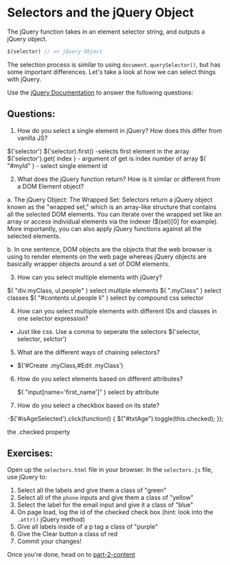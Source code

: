 # Selectors and the jQuery Object

The jQuery function takes in an element selector string, and outputs a jQuery object.

```JavaScript
$(selector) // => jQuery Object

```

The selection process is similar to using `document.querySelector()`, but has some important differences. Let's take a look at how we can select things with jQuery.

Use the [jQuery Documentation](https://api.jquery.com/) to answer the following questions:

## Questions:
1. How do you select a single element in jQuery? How does this differ from vanilla JS?

  $('selector')
  $('selector).first() -selects first element in the array
  $('selector').get( index ) - argument of get is index number of array
  $( "#myId" ) - select single element id

2. What does the jQuery function return? How is it similar or different from a DOM Element object?

 a. The jQuery Object: The Wrapped Set: Selectors return a jQuery object known as the "wrapped set," which is an array-like structure that contains all the selected DOM elements. You can iterate over the wrapped set like an array or access individual elements via the indexer ($(sel)[0] for example). More importantly, you can also apply jQuery functions against all the selected elements.

 b. In one sentence, DOM objects are the objects that the web browser is using to render elements on the web page whereas jQuery objects are basically wrapper objects around a set of DOM elements.

3. How can you select multiple elements with jQuery?

  $( "div.myClass, ul.people" ) select multiple elements
  $( ".myClass" ) select classes
  $( "#contents ul.people li" ) select by compound css selector

4. How can you select multiple elements with different IDs and classes in one selector expression?

  - Just like css. Use a comma to seperate the selectors
  $('selector, selector, selctor')

5. What are the different ways of chaining selectors?

  - $('#Create .myClass,#Edit .myClass')

6. How do you select elements based on different attributes?

   $( "input[name='first_name']" ) select by attribute

7. How do you select a checkbox based on its state?

  -$('#isAgeSelected').click(function() {
    $("#txtAge").toggle(this.checked);
});

  the .checked property


## Exercises:
Open up the `selectors.html` file in your browser.
In the `selectors.js` file, use jQuery to:
1. Select all the labels and give them a class of "green"
2. Select all of the `phone` inputs and give them a class of "yellow"
3. Select the label for the email input and give it a class of "blue"
4. On page load, log the id of the checked check box (hint: look into the `.attr()` jQuery method)
5. Give all labels inside of a p tag a class of "purple"
6. Give the Clear button a class of red
7. Commit your changes!

Once you're done, head on to [part-2-content](../part-2-content/README.md)
